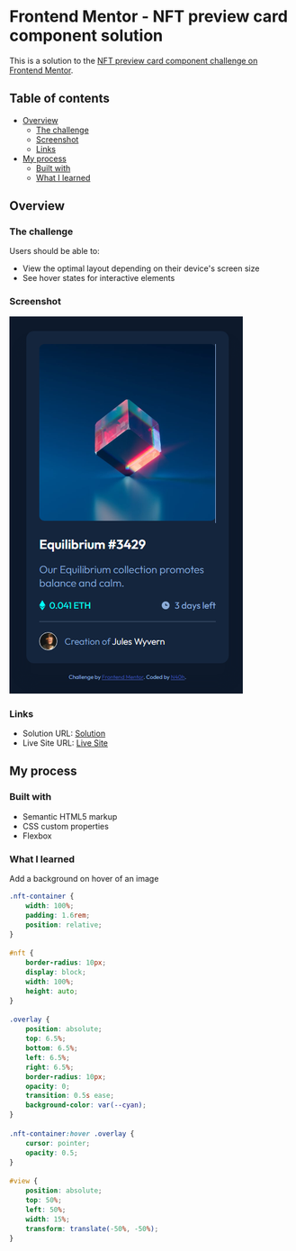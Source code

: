 # Frontend Mentor - NFT preview card component solution

This is a solution to the [NFT preview card component challenge on Frontend Mentor](https://www.frontendmentor.io/challenges/nft-preview-card-component-SbdUL_w0U).

## Table of contents

- [Overview](#overview)
  - [The challenge](#the-challenge)
  - [Screenshot](#screenshot)
  - [Links](#links)
- [My process](#my-process)
  - [Built with](#built-with)
  - [What I learned](#what-i-learned)

## Overview

### The challenge

Users should be able to:

- View the optimal layout depending on their device's screen size
- See hover states for interactive elements

### Screenshot

![Solution Desktop](./design/my-solution.png)

### Links

- Solution URL: [Solution](https://www.frontendmentor.io/solutions/nft-preview-card-component-using-flexbox-mYKvgfcLrx)
- Live Site URL: [Live Site](https://jazzy-pavlova-04d2af.netlify.app/)

## My process

### Built with

- Semantic HTML5 markup
- CSS custom properties
- Flexbox

### What I learned

Add a background on hover of an image

```css
.nft-container {
	width: 100%;
	padding: 1.6rem;
	position: relative;
}

#nft {
	border-radius: 10px;
	display: block;
	width: 100%;
	height: auto;
}

.overlay {
	position: absolute;
	top: 6.5%;
	bottom: 6.5%;
	left: 6.5%;
	right: 6.5%;
	border-radius: 10px;
	opacity: 0;
	transition: 0.5s ease;
	background-color: var(--cyan);
}

.nft-container:hover .overlay {
	cursor: pointer;
	opacity: 0.5;
}

#view {
	position: absolute;
	top: 50%;
	left: 50%;
	width: 15%;
	transform: translate(-50%, -50%);
}
```

